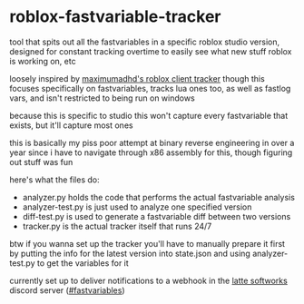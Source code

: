 # roblox-fastvariable-tracker

tool that spits out all the fastvariables in a specific roblox studio version, designed for constant tracking overtime to easily see what new stuff roblox is working on, etc

loosely inspired by [maximumadhd's roblox client tracker](https://github.com/MaximumADHD/Roblox-Client-Tracker) though this focuses specifically on fastvariables, tracks lua ones too, as well as fastlog vars, and isn't restricted to being run on windows

because this is specific to studio this won't capture every fastvariable that exists, but it'll capture most ones

this is basically my piss poor attempt at binary reverse engineering in over a year since i have to navigate through x86 assembly for this, though figuring out stuff was fun

here's what the files do:
 - analyzer.py holds the code that performs the actual fastvariable analysis
 - analyzer-test.py is just used to analyze one specified version
 - diff-test.py is used to generate a fastvariable diff between two versions
 - tracker.py is the actual tracker itself that runs 24/7

btw if you wanna set up the tracker you'll have to manually prepare it first by putting the info for the latest version into state.json and using analyzer-test.py to get the variables for it

currently set up to deliver notifications to a webhook in the [latte softworks](https://latte.to) discord server ([#fastvariables](https://discord.com/channels/892211155303538748/1112095036876783638))
